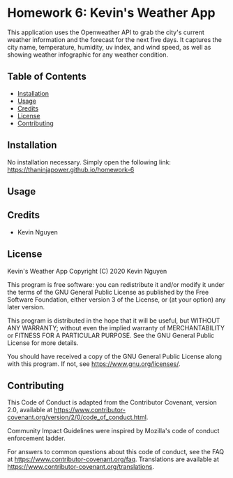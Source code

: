 # Homework 6: Kevin's Weather App

This application uses the Openweather API to grab the city's current weather
information and the forecast for the next five days. It captures the city name,
temperature, humidity, uv index, and wind speed, as well as showing weather
infographic for any weather condition.

## Table of Contents

* [Installation](#installation)
* [Usage](#usage)
* [Credits](#credits)
* [License](#license)
* [Contributing](#contributing)

## Installation

No installation necessary. Simply open the following link: https://thaninjapower.github.io/homework-6

## Usage

## Credits

* Kevin Nguyen

## License

Kevin's Weather App Copyright (C) 2020 Kevin Nguyen

This program is free software: you can redistribute it and/or modify it under the terms of the GNU General Public License as published by the Free Software Foundation, either version 3 of the License, or (at your option) any later version.

This program is distributed in the hope that it will be useful, but WITHOUT ANY WARRANTY; without even the implied warranty of MERCHANTABILITY or FITNESS FOR A PARTICULAR PURPOSE. See the GNU General Public License for more details.

You should have received a copy of the GNU General Public License along with this program. If not, see https://www.gnu.org/licenses/.

## Contributing

This Code of Conduct is adapted from the Contributor Covenant, version 2.0, available at https://www.contributor-covenant.org/version/2/0/code_of_conduct.html.

Community Impact Guidelines were inspired by Mozilla's code of conduct enforcement ladder.

For answers to common questions about this code of conduct, see the FAQ at https://www.contributor-covenant.org/faq. Translations are available at https://www.contributor-covenant.org/translations.

